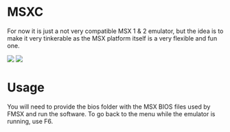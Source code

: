 # MSXC
For now it is just a not very compatible MSX 1 & 2 emulator, but the idea is to make it very tinkerable as the MSX platform itself is a very flexible and fun one.

<img src="https://i.imgur.com/vAx8Gx0.png">
<img src="https://i.imgur.com/Z5ND5Fa.png">

# Usage
You will need to provide the bios folder with the MSX BIOS files used by FMSX and run the software.
To go back to the menu while the emulator is running, use F6.

